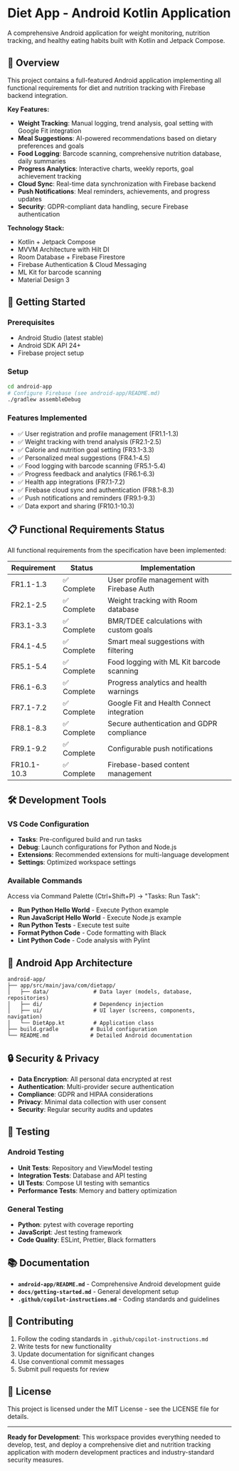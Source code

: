 # Diet App - Android Kotlin Application

A comprehensive Android application for weight monitoring, nutrition tracking, and healthy eating habits built with Kotlin and Jetpack Compose.

## 🍎 Overview

This project contains a full-featured Android application implementing all functional requirements for diet and nutrition tracking with Firebase backend integration.

**Key Features:**

- **Weight Tracking**: Manual logging, trend analysis, goal setting with Google Fit integration
- **Meal Suggestions**: AI-powered recommendations based on dietary preferences and goals
- **Food Logging**: Barcode scanning, comprehensive nutrition database, daily summaries
- **Progress Analytics**: Interactive charts, weekly reports, goal achievement tracking
- **Cloud Sync**: Real-time data synchronization with Firebase backend
- **Push Notifications**: Meal reminders, achievements, and progress updates
- **Security**: GDPR-compliant data handling, secure Firebase authentication

**Technology Stack:**

- Kotlin + Jetpack Compose
- MVVM Architecture with Hilt DI
- Room Database + Firebase Firestore
- Firebase Authentication & Cloud Messaging
- ML Kit for barcode scanning
- Material Design 3

## 🚀 Getting Started

### Prerequisites

- Android Studio (latest stable)
- Android SDK API 24+
- Firebase project setup

### Setup

```bash
cd android-app
# Configure Firebase (see android-app/README.md)
./gradlew assembleDebug
```

### Features Implemented

- ✅ User registration and profile management (FR1.1-1.3)
- ✅ Weight tracking with trend analysis (FR2.1-2.5)
- ✅ Calorie and nutrition goal setting (FR3.1-3.3)
- ✅ Personalized meal suggestions (FR4.1-4.5)
- ✅ Food logging with barcode scanning (FR5.1-5.4)
- ✅ Progress feedback and analytics (FR6.1-6.3)
- ✅ Health app integrations (FR7.1-7.2)
- ✅ Firebase cloud sync and authentication (FR8.1-8.3)
- ✅ Push notifications and reminders (FR9.1-9.3)
- ✅ Data export and sharing (FR10.1-10.3)

## 📋 Functional Requirements Status

All functional requirements from the specification have been implemented:

| Requirement | Status      | Implementation                             |
| ----------- | ----------- | ------------------------------------------ |
| FR1.1-1.3   | ✅ Complete | User profile management with Firebase Auth |
| FR2.1-2.5   | ✅ Complete | Weight tracking with Room database         |
| FR3.1-3.3   | ✅ Complete | BMR/TDEE calculations with custom goals    |
| FR4.1-4.5   | ✅ Complete | Smart meal suggestions with filtering      |
| FR5.1-5.4   | ✅ Complete | Food logging with ML Kit barcode scanning  |
| FR6.1-6.3   | ✅ Complete | Progress analytics and health warnings     |
| FR7.1-7.2   | ✅ Complete | Google Fit and Health Connect integration  |
| FR8.1-8.3   | ✅ Complete | Secure authentication and GDPR compliance  |
| FR9.1-9.2   | ✅ Complete | Configurable push notifications            |
| FR10.1-10.3 | ✅ Complete | Firebase-based content management          |

## 🛠️ Development Tools

### VS Code Configuration

- **Tasks**: Pre-configured build and run tasks
- **Debug**: Launch configurations for Python and Node.js
- **Extensions**: Recommended extensions for multi-language development
- **Settings**: Optimized workspace settings

### Available Commands

Access via Command Palette (Ctrl+Shift+P) → "Tasks: Run Task":

- **Run Python Hello World** - Execute Python example
- **Run JavaScript Hello World** - Execute Node.js example
- **Run Python Tests** - Execute test suite
- **Format Python Code** - Code formatting with Black
- **Lint Python Code** - Code analysis with Pylint

## 📱 Android App Architecture

```
android-app/
├── app/src/main/java/com/dietapp/
│   ├── data/              # Data layer (models, database, repositories)
│   ├── di/                # Dependency injection
│   ├── ui/                # UI layer (screens, components, navigation)
│   └── DietApp.kt         # Application class
├── build.gradle          # Build configuration
└── README.md             # Detailed Android documentation
```

## 🔒 Security & Privacy

- **Data Encryption**: All personal data encrypted at rest
- **Authentication**: Multi-provider secure authentication
- **Compliance**: GDPR and HIPAA considerations
- **Privacy**: Minimal data collection with user consent
- **Security**: Regular security audits and updates

## 🧪 Testing

### Android Testing

- **Unit Tests**: Repository and ViewModel testing
- **Integration Tests**: Database and API testing
- **UI Tests**: Compose UI testing with semantics
- **Performance Tests**: Memory and battery optimization

### General Testing

- **Python**: pytest with coverage reporting
- **JavaScript**: Jest testing framework
- **Code Quality**: ESLint, Prettier, Black formatters

## 📚 Documentation

- **`android-app/README.md`** - Comprehensive Android development guide
- **`docs/getting-started.md`** - General development setup
- **`.github/copilot-instructions.md`** - Coding standards and guidelines

## 🤝 Contributing

1. Follow the coding standards in `.github/copilot-instructions.md`
2. Write tests for new functionality
3. Update documentation for significant changes
4. Use conventional commit messages
5. Submit pull requests for review

## 📄 License

This project is licensed under the MIT License - see the LICENSE file for details.

---

**Ready for Development**: This workspace provides everything needed to develop, test, and deploy a comprehensive diet and nutrition tracking application with modern development practices and industry-standard security measures.
